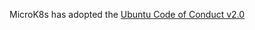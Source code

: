 MicroK8s has adopted the [Ubuntu Code of Conduct v2.0](https://ubuntu.com/community/ethos/code-of-conduct)
